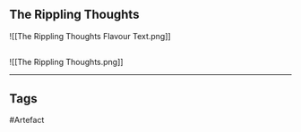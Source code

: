 ## The Rippling Thoughts
![[The Rippling Thoughts Flavour Text.png]]

## 
![[The Rippling Thoughts.png]]

---
## Tags
#Artefact